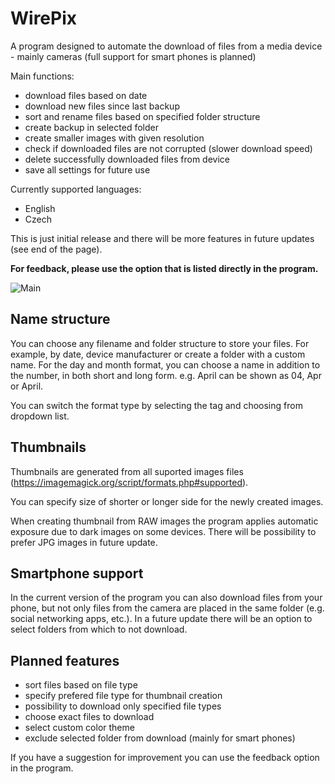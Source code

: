 # WirePix
A program designed to automate the download of files from a media device - mainly cameras (full support for smart phones is planned)

Main functions:
- download files based on date
- download new files since last backup
- sort and rename files based on specified folder structure
- create backup in selected folder
- create smaller images with given resolution
- check if downloaded files are not corrupted (slower download speed)
- delete successfully downloaded files from device
- save all settings for future use

Currently supported languages:
- English
- Czech

This is just initial release and there will be more features in future updates (see end of the page).

**For feedback, please use the option that is listed directly in the program.**

![Main](https://user-images.githubusercontent.com/79570332/164648004-d3749cd4-3c7e-4b7e-bb43-5694332c95f1.png)

## Name structure
You can choose any filename and folder structure to store your files. For example, by date, device manufacturer or create a folder with a custom name.
For the day and month format, you can choose a name in addition to the number, in both short and long form. e.g. April can be shown as 04, Apr or April.

You can switch the format type by selecting the tag and choosing from dropdown list.

## Thumbnails
Thumbnails are generated from all suported images files (https://imagemagick.org/script/formats.php#supported).

You can specify size of shorter or longer side for the newly created images.

When creating thumbnail from RAW images the program applies automatic exposure due to dark images on some devices. There will be possibility to prefer JPG images in future update.

## Smartphone support
In the current version of the program you can also download files from your phone, but not only files from the camera are placed in the same folder (e.g. social networking apps, etc.). In a future update there will be an option to select folders from which to not download.

## Planned features
- sort files based on file type
- specify prefered file type for thumbnail creation
- possibility to download only specified file types
- choose exact files to download
- select custom color theme
- exclude selected folder from download (mainly for smart phones)

If you have a suggestion for improvement you can use the feedback option in the program.
